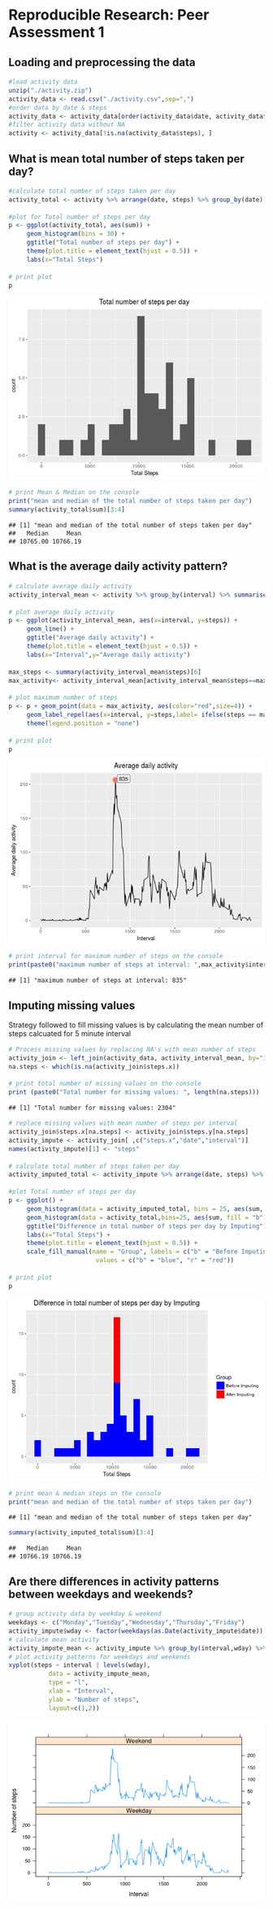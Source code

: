 # Reproducible Research: Peer Assessment 1


## Loading and preprocessing the data

```r
#load activity data
unzip("./activity.zip")
activity_data <- read.csv("./activity.csv",sep=",")
#order data by date & steps
activity_data <- activity_data[order(activity_data$date, activity_data$steps), ]
#filter activity data without NA 
activity <- activity_data[!is.na(activity_data$steps), ]
```


## What is mean total number of steps taken per day?

```r
#calculate total number of steps taken per day 
activity_total <- activity %>% arrange(date, steps) %>% group_by(date) %>% summarise(sum = sum(steps))

#plot for Total number of steps per day
p <- ggplot(activity_total, aes(sum)) + 
     geom_histogram(bins = 30) +
     ggtitle("Total number of steps per day") +
     theme(plot.title = element_text(hjust = 0.5)) +
     labs(x="Total Steps")

# print plot
p
```

![](PA1_template_files/figure-html/unnamed-chunk-2-1.png)<!-- -->

```r
# print Mean & Median on the console
print("mean and median of the total number of steps taken per day")
summary(activity_total$sum)[3:4]
```

```
## [1] "mean and median of the total number of steps taken per day"
##   Median     Mean 
## 10765.00 10766.19
```


## What is the average daily activity pattern?

```r
# calculate average daily activity 
activity_interval_mean <- activity %>% group_by(interval) %>% summarise(steps = mean(steps))

# plot average daily activity
p <- ggplot(activity_interval_mean, aes(x=interval, y=steps)) + 
     geom_line() +
     ggtitle("Average daily activity") +
     theme(plot.title = element_text(hjust = 0.5)) +
     labs(x="Interval",y="Average daily activity")

max_steps <- summary(activity_interval_mean$steps)[6]
max_activity<- activity_interval_mean[activity_interval_mean$steps==max_steps, ]

# plot maximum number of steps 
p <- p + geom_point(data = max_activity, aes(color="red",size=4)) +
     geom_label_repel(aes(x=interval, y=steps,label= ifelse(steps == max_steps,as.character(interval),""))) +
     theme(legend.position = "none")

# print plot
p
```

![](PA1_template_files/figure-html/unnamed-chunk-3-1.png)<!-- -->

```r
# print interval for maximum number of steps on the console 
print(paste0("maximum number of steps at interval: ",max_activity$interval))
```

```
## [1] "maximum number of steps at interval: 835"
```


## Imputing missing values

Strategy followed to fill missing values is by calculating the mean number of steps calcuated for 5 minute interval


```r
# Process missing values by replacing NA's with mean number of steps 
activity_join <- left_join(activity_data, activity_interval_mean, by="interval")
na.steps <- which(is.na(activity_join$steps.x))

# print total number of missing values on the console
print (paste0("Total number for missing values: ", length(na.steps)))
```

```
## [1] "Total number for missing values: 2304"
```

```r
# replace missing values with mean number of steps per interval
activity_join$steps.x[na.steps] <- activity_join$steps.y[na.steps]
activity_impute <- activity_join[ ,c("steps.x","date","interval")]
names(activity_impute)[1] <- "steps" 

# calculate total number of steps taken per day 
activity_imputed_total <- activity_impute %>% arrange(date, steps) %>% group_by(date) %>% summarise(sum = sum(steps))

#plot Total number of steps per day
p <- ggplot() + 
     geom_histogram(data = activity_imputed_total, bins = 25, aes(sum, fill = "r")) +
     geom_histogram(data = activity_total,bins=25, aes(sum, fill = "b")) +
     ggtitle("Difference in total number of steps per day by Imputing") +
     labs(x="Total Steps") +
     theme(plot.title = element_text(hjust = 0.5)) +
     scale_fill_manual(name = "Group", labels = c("b" = "Before Imputing", "r" = "After Imputing"), 
                        values = c("b" = "blue", "r" = "red")) 
     
# print plot
p
```

![](PA1_template_files/figure-html/unnamed-chunk-4-1.png)<!-- -->

```r
# print mean & median steps on the console
print("mean and median of the total number of steps taken per day")
```

```
## [1] "mean and median of the total number of steps taken per day"
```

```r
summary(activity_imputed_total$sum)[3:4]
```

```
##   Median     Mean 
## 10766.19 10766.19
```



## Are there differences in activity patterns between weekdays and weekends?

```r
# group activity data by weekday & weekend 
weekdays <- c("Monday","Tuesday","Wednesday","Thursday","Friday")
activity_impute$wday <- factor(weekdays(as.Date(activity_impute$date)) %in% weekdays, levels=c(FALSE,TRUE), labels=c("Weekday","Weekend"))
# calculate mean activity 
activity_impute_mean <- activity_impute %>% group_by(interval,wday) %>% summarise(steps = mean(steps))
# plot activity patterns for weekdays and weekends
xyplot(steps ~ interval | levels(wday), 
           data = activity_impute_mean,
           type = "l",
           xlab = "Interval",
           ylab = "Number of steps",
           layout=c(1,2))
```

![](PA1_template_files/figure-html/unnamed-chunk-5-1.png)<!-- -->
